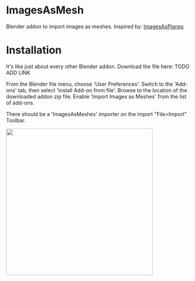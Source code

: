 # ImagesAsMesh
Blender addon to import images as meshes. Inspired by: [ImagesAsPlanes](https://github.com/sambler/myblenderaddons/blob/9b75b908aae5dad7362eeba89121f4dc7ba4ff46/io_import_images_as_planes.py#L883)

# Installation

It's like just about every other Blender addon. Download the file here: TODO ADD LINK

From the Blender file menu, choose 'User Preferences'. Switch to the 'Add-ons' tab, then select 'Install Add-on from file'. Browse to the location of the downloaded addon zip file. Enable 'Import Images as Meshes' from the list of add-ons.

There should be a 'ImagesAsMeshes' importer on the import "File>Import" Toolbar.

<p float="middle">
    <img src="images/usage.gif" height="400" />
</p>
